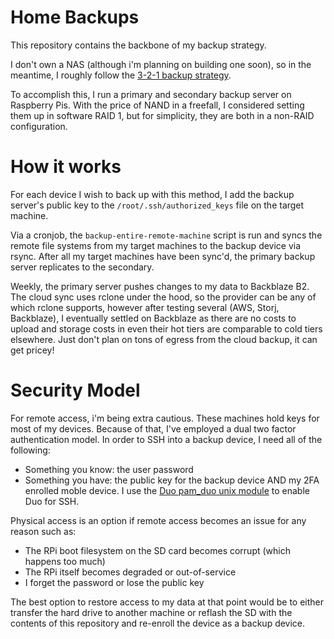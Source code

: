 # Home Backups
This repository contains the backbone of my backup strategy.

I don't own a NAS (although i'm planning on building one soon), so in the meantime, I roughly follow the [3-2-1 backup strategy](https://www.backblaze.com/blog/the-3-2-1-backup-strategy/).

To accomplish this, I run a primary and secondary backup server on Raspberry Pis. With the price of NAND in a freefall, I considered setting them up in software RAID 1, but for simplicity, they are both in a non-RAID configuration.

# How it works
For each device I wish to back up with this method, I add the backup server's public key to the `/root/.ssh/authorized_keys` file on the target machine. 

Via a cronjob, the `backup-entire-remote-machine` script is run and syncs the remote file systems from my target machines to the backup device via rsync. After all my target machines have been sync'd, the primary backup server replicates to the secondary.

Weekly, the primary server pushes changes to my data to Backblaze B2. The cloud sync uses rclone under the hood, so the provider can be any of which rclone supports, however after testing several (AWS, Storj, Backblaze), I eventually settled on Backblaze as there are no costs to upload and storage costs in even their hot tiers are comparable to cold tiers elsewhere. Just don't plan on tons of egress from the cloud backup, it can get pricey!

# Security Model
For remote access, i'm being extra cautious. These machines hold keys for most of my devices. Because of that, I've employed a dual two factor authentication model. In order to SSH into a backup device, I need all of the following:
- Something you know: the user password
- Something you have: the public key for the backup device AND my 2FA enrolled moble device. I use the [Duo pam_duo unix module](https://duo.com/docs/duounix) to enable Duo for SSH.

Physical access is an option if remote access becomes an issue for any reason such as:
- The RPi boot filesystem on the SD card becomes corrupt (which happens too much)
- The RPi itself becomes degraded or out-of-service
- I forget the password or lose the public key

The best option to restore access to my data at that point would be to either transfer the hard drive to another machine or reflash the SD with the contents of this repository and re-enroll the device as a backup device.
